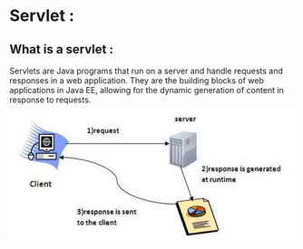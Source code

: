 # Servlet :
## What is a servlet : 
Servlets are Java programs that run on a server and handle requests and responses in a web application. They are the building blocks of web applications in Java EE, allowing for the dynamic generation of content in response to requests.
![HTTP request and response Cycle](Ressources/servlet.png)